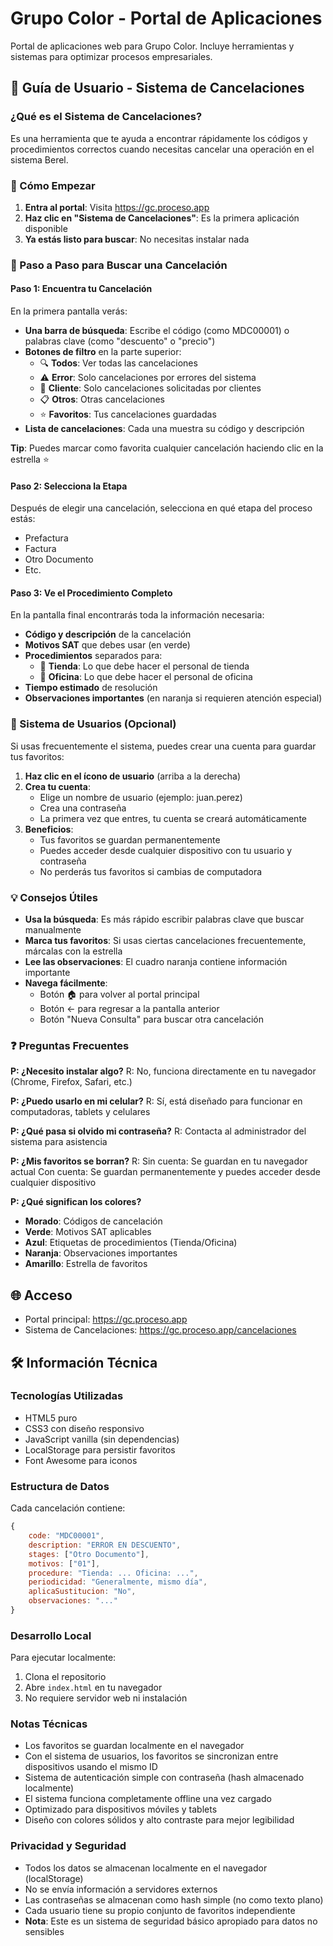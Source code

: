 # Grupo Color - Portal de Aplicaciones

Portal de aplicaciones web para Grupo Color. Incluye herramientas y sistemas para optimizar procesos empresariales.

## 📖 Guía de Usuario - Sistema de Cancelaciones

### ¿Qué es el Sistema de Cancelaciones?
Es una herramienta que te ayuda a encontrar rápidamente los códigos y procedimientos correctos cuando necesitas cancelar una operación en el sistema Berel.

### 🏁 Cómo Empezar

1. **Entra al portal**: Visita https://gc.proceso.app
2. **Haz clic en "Sistema de Cancelaciones"**: Es la primera aplicación disponible
3. **Ya estás listo para buscar**: No necesitas instalar nada

### 📱 Paso a Paso para Buscar una Cancelación

#### Paso 1: Encuentra tu Cancelación
En la primera pantalla verás:
- **Una barra de búsqueda**: Escribe el código (como MDC00001) o palabras clave (como "descuento" o "precio")
- **Botones de filtro** en la parte superior:
  - 🔍 **Todos**: Ver todas las cancelaciones
  - ⚠️ **Error**: Solo cancelaciones por errores del sistema
  - 👤 **Cliente**: Solo cancelaciones solicitadas por clientes
  - 📋 **Otros**: Otras cancelaciones
  - ⭐ **Favoritos**: Tus cancelaciones guardadas
- **Lista de cancelaciones**: Cada una muestra su código y descripción

**Tip**: Puedes marcar como favorita cualquier cancelación haciendo clic en la estrella ⭐

#### Paso 2: Selecciona la Etapa
Después de elegir una cancelación, selecciona en qué etapa del proceso estás:
- Prefactura
- Factura
- Otro Documento
- Etc.

#### Paso 3: Ve el Procedimiento Completo
En la pantalla final encontrarás toda la información necesaria:
- **Código y descripción** de la cancelación
- **Motivos SAT** que debes usar (en verde)
- **Procedimientos** separados para:
  - 🏪 **Tienda**: Lo que debe hacer el personal de tienda
  - 🏢 **Oficina**: Lo que debe hacer el personal de oficina
- **Tiempo estimado** de resolución
- **Observaciones importantes** (en naranja si requieren atención especial)

### 👤 Sistema de Usuarios (Opcional)

Si usas frecuentemente el sistema, puedes crear una cuenta para guardar tus favoritos:

1. **Haz clic en el ícono de usuario** (arriba a la derecha)
2. **Crea tu cuenta**:
   - Elige un nombre de usuario (ejemplo: juan.perez)
   - Crea una contraseña
   - La primera vez que entres, tu cuenta se creará automáticamente
3. **Beneficios**:
   - Tus favoritos se guardan permanentemente
   - Puedes acceder desde cualquier dispositivo con tu usuario y contraseña
   - No perderás tus favoritos si cambias de computadora

### 💡 Consejos Útiles

- **Usa la búsqueda**: Es más rápido escribir palabras clave que buscar manualmente
- **Marca tus favoritos**: Si usas ciertas cancelaciones frecuentemente, márcalas con la estrella
- **Lee las observaciones**: El cuadro naranja contiene información importante
- **Navega fácilmente**: 
  - Botón 🏠 para volver al portal principal
  - Botón ← para regresar a la pantalla anterior
  - Botón "Nueva Consulta" para buscar otra cancelación

### ❓ Preguntas Frecuentes

**P: ¿Necesito instalar algo?**
R: No, funciona directamente en tu navegador (Chrome, Firefox, Safari, etc.)

**P: ¿Puedo usarlo en mi celular?**
R: Sí, está diseñado para funcionar en computadoras, tablets y celulares

**P: ¿Qué pasa si olvido mi contraseña?**
R: Contacta al administrador del sistema para asistencia

**P: ¿Mis favoritos se borran?**
R: Sin cuenta: Se guardan en tu navegador actual
Con cuenta: Se guardan permanentemente y puedes acceder desde cualquier dispositivo

**P: ¿Qué significan los colores?**
- **Morado**: Códigos de cancelación
- **Verde**: Motivos SAT aplicables
- **Azul**: Etiquetas de procedimientos (Tienda/Oficina)
- **Naranja**: Observaciones importantes
- **Amarillo**: Estrella de favoritos

## 🌐 Acceso

- Portal principal: https://gc.proceso.app
- Sistema de Cancelaciones: https://gc.proceso.app/cancelaciones

## 🛠️ Información Técnica

### Tecnologías Utilizadas
- HTML5 puro
- CSS3 con diseño responsivo
- JavaScript vanilla (sin dependencias)
- LocalStorage para persistir favoritos
- Font Awesome para iconos

### Estructura de Datos
Cada cancelación contiene:
```javascript
{
    code: "MDC00001",
    description: "ERROR EN DESCUENTO",
    stages: ["Otro Documento"],
    motivos: ["01"],
    procedure: "Tienda: ... Oficina: ...",
    periodicidad: "Generalmente, mismo día",
    aplicaSustitucion: "No",
    observaciones: "..."
}
```

### Desarrollo Local
Para ejecutar localmente:
1. Clona el repositorio
2. Abre `index.html` en tu navegador
3. No requiere servidor web ni instalación

### Notas Técnicas
- Los favoritos se guardan localmente en el navegador
- Con el sistema de usuarios, los favoritos se sincronizan entre dispositivos usando el mismo ID
- Sistema de autenticación simple con contraseña (hash almacenado localmente)
- El sistema funciona completamente offline una vez cargado
- Optimizado para dispositivos móviles y tablets
- Diseño con colores sólidos y alto contraste para mejor legibilidad

### Privacidad y Seguridad
- Todos los datos se almacenan localmente en el navegador (localStorage)
- No se envía información a servidores externos
- Las contraseñas se almacenan como hash simple (no como texto plano)
- Cada usuario tiene su propio conjunto de favoritos independiente
- **Nota**: Este es un sistema de seguridad básico apropiado para datos no sensibles